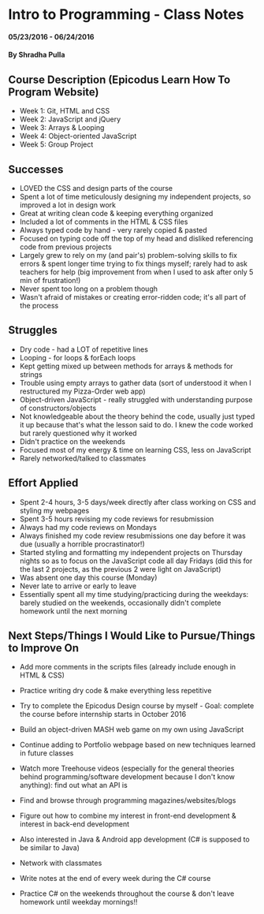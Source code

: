 # Intro to Programming - Class Notes

#### 05/23/2016 - 06/24/2016

#### By Shradha Pulla

## Course Description (Epicodus Learn How To Program Website)

* Week 1: Git, HTML and CSS
* Week 2: JavaScript and jQuery
* Week 3: Arrays & Looping
* Week 4: Object-oriented JavaScript
* Week 5: Group Project

## Successes
* LOVED the CSS and design parts of the course
* Spent a lot of time meticulously designing my independent projects, so improved a lot in design work
* Great at writing clean code & keeping everything organized
* Included a lot of comments in the HTML & CSS files
* Always typed code by hand - very rarely copied & pasted
* Focused on typing code off the top of my head and disliked referencing code from previous projects
* Largely grew to rely on my (and pair's) problem-solving skills to fix errors & spent longer time trying to fix things myself; rarely had to ask teachers for help (big improvement from when I used to ask after only 5 min of frustration!)
* Never spent too long on a problem though
* Wasn't afraid of mistakes or creating error-ridden code; it's all part of the process

## Struggles
* Dry code - had a LOT of repetitive lines
* Looping - for loops & forEach loops
* Kept getting mixed up between methods for arrays & methods for strings
* Trouble using empty arrays to gather data (sort of understood it when I restructured my Pizza-Order web app)
* Object-driven JavaScript - really struggled with understanding purpose of constructors/objects
* Not knowledgeable about the theory behind the code, usually just typed it up because that's what the lesson said to do. I knew the code worked but rarely questioned why it worked
* Didn't practice on the weekends
* Focused most of my energy & time on learning CSS, less on JavaScript
* Rarely networked/talked to classmates

## Effort Applied
* Spent 2-4 hours, 3-5 days/week directly after class working on CSS and styling my webpages
* Spent 3-5 hours revising my code reviews for resubmission
* Always had my code reviews on Mondays
* Always finished my code review resubmissions one day before it was due (usually a horrible procrastinator!)
* Started styling and formatting my independent projects on Thursday nights so as to focus on the JavaScript code all day Fridays (did this for the last 2 projects, as the previous 2 were light on JavaScript)
* Was absent one day this course (Monday)
* Never late to arrive or early to leave
* Essentially spent all my time studying/practicing during the weekdays: barely studied on the weekends, occasionally didn't complete homework until the next morning

## Next Steps/Things I Would Like to Pursue/Things to Improve On
* Add more comments in the scripts files (already include enough in HTML & CSS)
* Practice writing dry code & make everything less repetitive
* Try to complete the Epicodus Design course by myself - Goal: complete the course before internship starts in October 2016
* Build an object-driven MASH web game on my own using JavaScript
* Continue adding to Portfolio webpage based on new techniques learned in future classes
* Watch more Treehouse videos (especially for the general theories behind programming/software development because I don't know anything): find out what an API is
* Find and browse through programming magazines/websites/blogs
* Figure out how to  combine my interest in front-end development & interest in back-end development
* Also interested in Java & Android app development (C# is supposed to be similar to Java)
* Network with classmates

* Write notes at the end of every week during the C# course
* Practice C# on the weekends throughout the course & don't leave homework until weekday mornings!!
